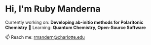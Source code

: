 # Hi, I'm Ruby Manderna 
Currently working on: **Developing ab-initio methods for Polaritonic Chemistry**
🌱 Learning: **Quantum Chemistry, Open-Source Software**  

📫 Reach me: rmandern@charlotte.edu  
